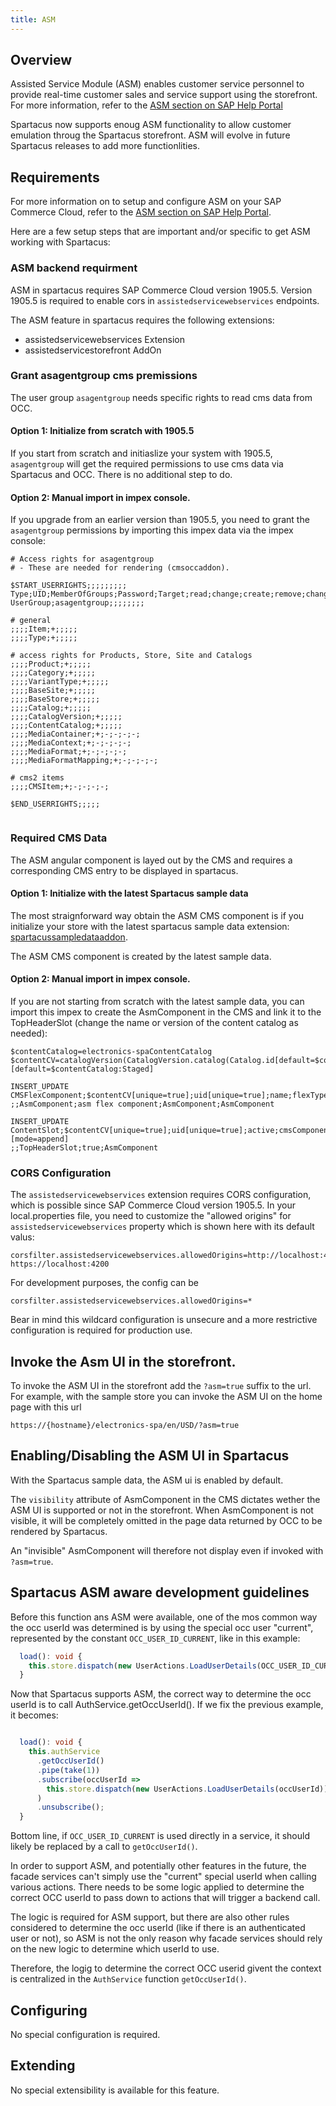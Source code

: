 ```yaml
---
title: ASM
---
```


## Overview

Assisted Service Module (ASM) enables customer service personnel to provide real-time customer sales and service support using the storefront. For more information, refer to the [ASM section on SAP Help Portal](https://help.sap.com/viewer/9d346683b0084da2938be8a285c0c27a/1905/en-US/8b571515866910148fc18b9e59d3e084.html)

Spartacus now supports enoug ASM functionality to allow customer emulation throug the Spartacus storefront. ASM will evolve in future Spartacus releases to add more functionlities.

## Requirements

For more information on to setup and configure ASM on your SAP Commerce Cloud, refer to the [ASM section on SAP Help Portal](https://help.sap.com/viewer/9d346683b0084da2938be8a285c0c27a/1905/en-US/8b571515866910148fc18b9e59d3e084.html).

Here are a few setup steps that are important and/or specific to get ASM working with Spartacus:

### ASM backend requirment

ASM in spartacus requires SAP Commerce Cloud version 1905.5. Version 1905.5 is required to enable cors in `assistedservicewebservices` endpoints.

The ASM feature in spartacus requires the following extensions:

- assistedservicewebservices Extension
- assistedservicestorefront AddOn

### Grant asagentgroup cms premissions

The user group `asagentgroup` needs specific rights to read cms data from OCC.

#### Option 1: Initialize from scratch with 1905.5

If you start from scratch and initiaslize your system with 1905.5, `asagentgroup` will get the required permissions to use cms data via Spartacus and OCC. There is no additional step to do.

#### Option 2: Manual import in impex console.

If you upgrade from an earlier version than 1905.5, you need to grant the `asagentgroup` permissions by importing this impex data via the impex console:

```
# Access rights for asagentgroup
# - These are needed for rendering (cmsoccaddon).

$START_USERRIGHTS;;;;;;;;;
Type;UID;MemberOfGroups;Password;Target;read;change;create;remove;change_perm
UserGroup;asagentgroup;;;;;;;;

# general
;;;;Item;+;;;;;
;;;;Type;+;;;;;

# access rights for Products, Store, Site and Catalogs
;;;;Product;+;;;;;
;;;;Category;+;;;;;
;;;;VariantType;+;;;;;
;;;;BaseSite;+;;;;;
;;;;BaseStore;+;;;;;
;;;;Catalog;+;;;;;
;;;;CatalogVersion;+;;;;;
;;;;ContentCatalog;+;;;;;
;;;;MediaContainer;+;-;-;-;-;
;;;;MediaContext;+;-;-;-;-;
;;;;MediaFormat;+;-;-;-;-;
;;;;MediaFormatMapping;+;-;-;-;-;

# cms2 items
;;;;CMSItem;+;-;-;-;-;

$END_USERRIGHTS;;;;;


```

### Required CMS Data

The ASM angular component is layed out by the CMS and requires a corresponding CMS entry to be displayed in spartacus.

#### Option 1: Initialize with the latest Spartacus sample data

The most straignforward way obtain the ASM CMS component is if you initialize your store with the latest spartacus sample data extension: [spartacussampledataaddon](https://sap.github.io/cloud-commerce-spartacus-storefront-docs/assets/other/spartacussampledataaddon.zip).

The ASM CMS component is created by the latest sample data.

#### Option 2: Manual import in impex console.

If you are not starting from scratch with the latest sample data, you can import this impex to create the AsmComponent in the CMS and link it to the TopHeaderSlot (change the name or version of the content catalog as needed):

```
$contentCatalog=electronics-spaContentCatalog
$contentCV=catalogVersion(CatalogVersion.catalog(Catalog.id[default=$contentCatalog]),CatalogVersion.version[default=Staged])[default=$contentCatalog:Staged]

INSERT_UPDATE CMSFlexComponent;$contentCV[unique=true];uid[unique=true];name;flexType;&componentRef
;;AsmComponent;asm flex component;AsmComponent;AsmComponent

INSERT_UPDATE ContentSlot;$contentCV[unique=true];uid[unique=true];active;cmsComponents(&componentRef)[mode=append]
;;TopHeaderSlot;true;AsmComponent

```

### CORS Configuration

The `assistedservicewebservices` extension requires CORS configuration, which is possible since SAP Commerce Cloud version 1905.5. In your local.properties file, you need to customize the "allowed origins" for `assistedservicewebservices` property which is shown here with its default valus:

```
corsfilter.assistedservicewebservices.allowedOrigins=http://localhost:4200 https://localhost:4200
```

For development purposes, the config can be

```
corsfilter.assistedservicewebservices.allowedOrigins=*
```

Bear in mind this wildcard configuration is unsecure and a more restrictive configuration is required for production use.

## Invoke the Asm UI in the storefront.

To invoke the ASM UI in the storefront add the `?asm=true` suffix to the url.
For example, with the sample store you can invoke the ASM UI on the home page with this url

```
https://{hostname}/electronics-spa/en/USD/?asm=true
```

## Enabling/Disabling the ASM UI in Spartacus

With the Spartacus sample data, the ASM ui is enabled by default.

The `visibility` attribute of AsmComponent in the CMS dictates wether the ASM UI is supported or not in the storefront. When AsmComponent is not visible, it will be completely omitted in the page data returned by OCC to be rendered by Spartacus.

An "invisible" AsmComponent will therefore not display even if invoked with `?asm=true`.

## Spartacus ASM aware development guidelines

Before this function ans ASM were available, one of the mos common way the occ userId was determined is by using the special occ user "current", represented by the constant `OCC_USER_ID_CURRENT`, like in this example:

```typescript
  load(): void {
    this.store.dispatch(new UserActions.LoadUserDetails(OCC_USER_ID_CURRENT));
  }
```

Now that Spartacus supports ASM, the correct way to determine the occ userId is to call AuthService.getOccUserId(). If we fix the previous example, it becomes:

```typescript

  load(): void {
    this.authService
      .getOccUserId()
      .pipe(take(1))
      .subscribe(occUserId =>
        this.store.dispatch(new UserActions.LoadUserDetails(occUserId))
      )
      .unsubscribe();
  }

```

Bottom line, if `OCC_USER_ID_CURRENT` is used directly in a service, it should likely be replaced by a call to `getOccUserId()`.

In order to support ASM, and potentially other features in the future, the facade services can't simply use the "current" special userId when calling various actions. There needs to be some logic applied to determine the correct OCC userId to pass down to actions that will trigger a backend call.

The logic is required for ASM support, but there are also other rules considered to determine the occ userId (like if there is an authenticated user or not), so ASM is not the only reason why facade services should rely on the new logic to determine which userId to use.

Therefore, the logig to determine the correct OCC userid givent the context is centralized in the `AuthService` function `getOccUserId()`.

## Configuring

No special configuration is required.

## Extending

No special extensibility is available for this feature.
